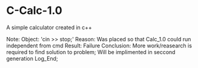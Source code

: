# C-Calc-1.0
A simple calculator created in c++


Note:
Object: 'cin >> stop;'
Reason: Was placed so that Calc_1.0 could run independent from cmd
Result: Failure
Conclusion: More work/reasearch is required to find solution to problem; Will be implimented in seccond generation
Log_End;
